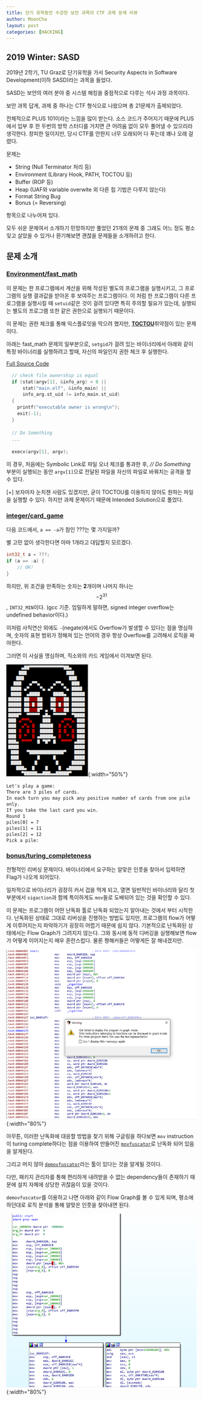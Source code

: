 ```yaml
---
title: 단기 유학동안 수강한 보안 과목의 CTF 과제 문제 리뷰
author: MoonCha
layout: post
categories: [HACKING]
---
```


## 2019 Winter: SASD

2019년 2학기, TU Graz로 단기유학을 가서 Security Aspects in Software Development(이하 SASD)라는 과목을 들었다.

SASD는 보안의 여러 분야 중 시스템 해킹을 중점적으로 다루는 석사 과정 과목이다.

보안 과목 답게, 과제 중 하나는 CTF 형식으로 나왔으며 총 21문제가 출제되었다.

전체적으로 PLUS 101이라는 느낌을 많이 받는다. 소스 코드가 주어지기 때문에 PLUS에서 입부 후 한 두번의 방학 스터디를 거치면 큰 어려움 없이 모두 풀어낼 수 있으리라 생각한다. 창피한 일이지만, 당시 CTF를 안한지 너무 오래되어 다 푸는데 꽤나 오래 걸렸다.

문제는
- String (Null Terminator 처리 등)
- Environment (Library Hook, PATH, TOCTOU 등)
- Buffer (ROP 등)
- Heap (UAF와 variable overwite 외 다른 힙 기법은 다루지 않는다)
- Format String Bug
- Bonus (= Reversing)

항목으로 나누어져 있다.

모두 쉬운 문제여서 소개하기 민망하지만 풀었던 21개의 문제 중 그래도 어느 정도 평소 잊고 살았을 수 있거나 환기해보면 괜찮을 문제들을 소개하려고 한다.

## 문제 소개

### [**Environment/fast_math**](https://github.com/MoonCha/sasd2019g11/tree/master/01_environment/fast_math)

이 문제는 한 프로그램에서 계산을 위해 작성된 별도의 프로그램을 실행시키고, 그 프로그램의 실행 결과값을 받아온 후 보여주는 프로그램이다. 이 처럼 한 프로그램이 다른 프로그램을 실행시킬 때 `setuid`같은 것이 걸려 있다면 특히 주의할 필요가 있는데, 실행되는 별도의 프로그램 또한 같은 권한으로 실행되기 때문이다.

이 문제는 권한 체크를 통해 익스플로잇을 막으려 했지만, [**TOCTOU**](https://en.wikipedia.org/wiki/Time-of-check_to_time-of-use)취약점이 있는 문제이다.

아래는 fast_math 문제의 일부분으로, `setgid`가 걸려 있는 바이너리에서 아래와 같이 특정 바이너리를 실행하려고 할때, 자신의 파일인지 권한 체크 후 실행한다.

[Full Source Code](https://github.com/MoonCha/sasd2019g11/blob/master/01_environment/fast_math/fast_math.c)
```c
  // check file ownership is equal
  if (stat(argv[1], &info_arg) < 0 ||
      stat("main.elf", &info_main) ||
      info_arg.st_uid != info_main.st_uid)
  {
    printf("executable owner is wrong\n");
    exit(-1);
  }

  // Do Something
  ...

  execv(argv[1], argv);
```

이 경우, 처음에는 Symbolic Link로 파일 오너 체크를 통과한 후, *// Do Something* 부분이 실행되는 동안 `argv[1]`으로 전달된 파일을 자신의 파일로 바꿔치는 공격을 할 수 있다.

[+] 보자마자 눈치챈 사람도 있겠지만, 굳이 TOCTOU를 이용하지 않아도 원하는 파일을 실행할 수 있다. 하지만 과제 문제이기 때문에 Intended Solution으로 풀었다.

### [**integer/card_game**](https://github.com/MoonCha/sasd2019g11/tree/master/03_integer/card_game)

다음 코드에서, `a == -a`가 참인 ???는 몇 가지일까?

별 고민 없이 생각한다면 아마 1개라고 대답할지 모르겠다.

```c
int32_t a = ???;
if (a == -a) {
    // OK!
}
```

하지만, 위 조건을 만족하는 숫자는 **2**개이며 나머지 하나는 $$-2^{31}$$, `INT32_MIN`이다. (gcc 기준. 엄밀하게 말하면, signed integer overflow는 undefined behavior이다.)

이처럼 사칙연산 외에도 `-`(negate)에서도 Overflow가 발생할 수 있다는 점을 명심하며, 숫자의 표현 범위가 정해져 있는 언어의 경우 항상 Overflow를 고려해서 로직을 짜야한다.

그러면 이 사실을 명심하며, 직소와의 카드 게임에서 이겨보면 된다.

![Jigsaw](/assets/images/jigsaw-head.png){:width="50%"}

```
Let's play a game:
There are 3 piles of cards.
In each turn you may pick any positive number of cards from one pile only.
If you take the last card you win.
Round 1
piles[0] = 7
piles[1] = 11
piles[2] = 12
Pick a pile: 
```

### [**bonus/turing_completeness**](https://github.com/MoonCha/sasd2019g11/tree/master/06_bonus/turing_completeness)

전형적인 리버싱 문제이다. 바이너리에서 요구하는 알맞은 인풋을 찾아서 입력하면 Flag가 나오게 되어있다.

일차적으로 바이너리가 굉장히 커서 겁을 먹게 되고, 열면 일반적인 바이너리와 달리 첫 부분에서 `sigaction`과 함께 특이하게도 `mov`들로 도배되어 있는 것을 확인할 수 있다.

이 문제는 프로그램이 어떤 난독화 툴로 난독화 되었는지 알아내는 것에서 부터 시작한다. 난독화된 상태로 그대로 리버싱을 진행하는 방법도 있지만, 프로그램의 flow가 어떻게 이루어지는지 파악하기가 굉장히 어렵기 때문에 쉽지 않다. 기본적으로 난독화된 상태에서는 Flow Graph가 그려지지 않는다. 그와 동시에 동적 디버깅을 실행해보면 flow가 어떻게 이어지는지 매우 혼란스럽다. 물론 짱해커들은 어떻게든 잘 해내겠지만.

![Obfuscated turing_completeness](/assets/images/obfuscated-turing_completeness.png){:width="80%"}


아무튼, 이러한 난독화에 대응할 방법을 찾기 위해 구글링을 하다보면 `mov` instruction이 turing complete하다는 점을 이용하여 만들어진 [`movfuscator`](https://github.com/xoreaxeaxeax/movfuscator)로 난독화 되어 있음을 알게된다.

그리고 머지 않아 [`demovfuscator`](https://github.com/kirschju/demovfuscator)라는 툴이 있다는 것을 알게될 것이다.

다만, 패키지 관리자를 통해 편리하게 내려받을 수 없는 dependency들이 존재하기 때문에 설치 자체에 상당한 귀찮음이 있을 것이다.

`demovfuscator`를 이용하고 나면 아래와 같이 Flow Graph를 볼 수 있게 되며, 평소에 하던대로 로직 분석을 통해 알맞은 인풋을 찾아내면 된다.

![Demovfuscated turing_completeness](/assets/images/demovfuscated-turing_completeness.png){:width="80%"}










